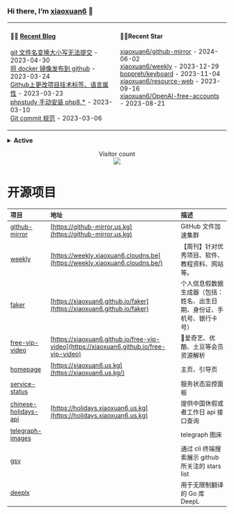 ### Hi there, I’m [xiaoxuan6](https://xiaoxuan6.github.io/) 👋 

<table width="800px">
<tr>

<td valign="top" width="50%">

#### 🤹‍♀️ <a href="https://xiaoxuan6.github.io/" target="_blank">Recent Blog</a>

<!-- blog starts -->
<a href='https://xiaoxuan6.github.io/posts/83f5bccf.html' target='_blank'>git 文件名变换大小写无法提交</a> - 2023-04-30<br/>
<a href='https://xiaoxuan6.github.io/posts/e272f6e9.html' target='_blank'>将 docker 镜像发布到 github</a> - 2023-03-24<br/>
<a href='https://xiaoxuan6.github.io/posts/59efc619.html' target='_blank'>Github上更改项目技术标签、语言属性</a> - 2023-03-23<br/>
<a href='https://xiaoxuan6.github.io/posts/10cf4bdc.html' target='_blank'>phpstudy 手动安装 php8.*</a> - 2023-03-10<br/>
<a href='https://xiaoxuan6.github.io/posts/4ed95393.html' target='_blank'>Git commit 规范</a> - 2023-03-06<br/>

<!-- blog ends -->

</td>

<td valign="top" width="50%">

#### 🤹‍♀️Recent Star

<!-- Star starts -->
<a href='https://github.com/xiaoxuan6/github-mirror' target='_blank'>xiaoxuan6/github-mirror</a> - 2024-06-02<br/>
<a href='https://github.com/xiaoxuan6/weekly' target='_blank'>xiaoxuan6/weekly</a> - 2023-12-29<br/>
<a href='https://github.com/boppreh/keyboard' target='_blank'>boppreh/keyboard</a> - 2023-11-04<br/>
<a href='https://github.com/xiaoxuan6/resource-web' target='_blank'>xiaoxuan6/resource-web</a> - 2023-09-16<br/>
<a href='https://github.com/xiaoxuan6/OpenAI-free-accounts' target='_blank'>xiaoxuan6/OpenAI-free-accounts</a> - 2023-08-21<br/>

<!-- Star ends -->

</td>
</tr>

</table>

<details>
<summary><b>Active</b></summary>
  
![](https://activity-graph.herokuapp.com/graph?username=xiaoxuan6&theme=redical)

<picture>
  <source media="(prefers-color-scheme: dark)" srcset="https://raw.githubusercontent.com/xiaoxuan6/xiaoxuan6/master/profile-3d-contrib/profile-night-green.svg">
  <img alt="Shows an illustrated sun in light color mode and a moon with stars in dark color mode." src="https://raw.githubusercontent.com/xiaoxuan6/xiaoxuan6/master/profile-3d-contrib/profile-green.svg">
</picture>
</details>
  
<p align="center"> 
  Visitor count<br>
  <img src="https://profile-counter.glitch.me/xiaoxuan6/count.svg" />
</p>

#  开源项目
|项目|地址|描述|
|:---|:---|:---|
|[github-mirror](https://github.com/xiaoxuan6/github-mirror)|[https://github-mirror.us.kg](https://github-mirror.us.kg)|GitHub 文件加速集群|
|[weekly](https://github.com/xiaoxuan6/weekly)|[https://weekly.xiaoxuan6.cloudns.be](https://weekly.xiaoxuan6.cloudns.be/)|【周刊】针对优秀项目、软件、教程资料、网站等。|
|[faker](https://github.com/xiaoxuan6/faker)|[https://xiaoxuan6.github.io/faker](https://xiaoxuan6.github.io/faker)|个人信息假数据生成器（包括：姓名、出生日期、身份证、手机号、银行卡号）|
|[free-vip-video](https://github.com/xiaoxuan6/free-vip-video)|[https://xiaoxuan6.github.io/free-vip-video](https://xiaoxuan6.github.io/free-vip-video)|🎥爱奇艺、优酷、土豆等会员资源解析|
|[homepage](https://github.com/xiaoxuan6/homepage)|[https://xiaoxuan6.us.kg](https://xiaoxuan6.us.kg/)|主页、引导页|
|[service-status](https://github.com/xiaoxuan6/service-status)||服务状态监控面板|
|[chinese-holidays-api](https://github.com/xiaoxuan6/chinese-holidays-api)|[https://holidays.xiaoxuan6.us.kg](https://holidays.xiaoxuan6.us.kg)|提供中国休假或者工作日 api 接口查询|
|[telegraph-images](https://github.com/xiaoxuan6/telegraph-images)||telegraph 图床|
|[gsv](https://github.com/xiaoxuan6/gsv)||通过 cli 终端搜索展示 github 所关注的 stars list|
|[deeplx](https://github.com/xiaoxuan6/deeplx)||用于无限制翻译的 Go 库 DeepL|
